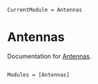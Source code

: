 ```@meta
CurrentModule = Antennas
```

# Antennas

Documentation for [Antennas](https://github.com/kiranshila/Antennas.jl).

```@index
```

```@autodocs
Modules = [Antennas]
```
